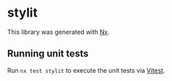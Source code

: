 # stylit

This library was generated with [Nx](https://nx.dev).

## Running unit tests

Run `nx test stylit` to execute the unit tests via [Vitest](https://vitest.dev/).
